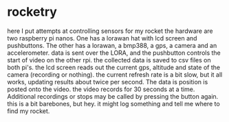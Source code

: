 # rocketry
here I put attempts at controlling sensors for my rocket
the hardware are two raspberry pi nanos.  One has a lorawan hat with lcd screen and pushbuttons.  The other has a lorawan, a bmp388, a gps, a camera and an accelerometer.
data is sent over the LORA, and the pushbutton controls the start of video on the other rpi.
the collected data is saved to csv files on both pi's.  the lcd screen reads out the current gps, altitude and state of the camera (recording or nothing).
the current refresh rate is a bit slow, but it all works, updating results about twice per second.
The data is position is posted onto the video.
the video records for 30 seconds at a time.  Additional recordings or stops may be called by pressing the button again.
this is a bit barebones, but hey.  it might log something and tell me where to find my rocket.
